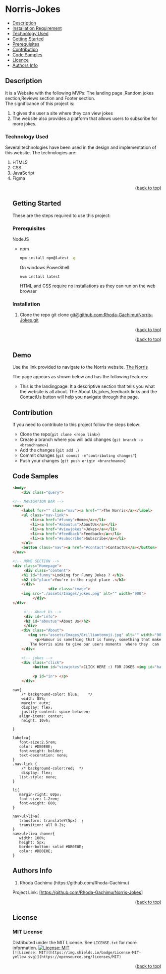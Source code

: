# Norris-Jokes
<!-- TABLE OF CONTENTS -->

  + [Description](#description)
  + [Installation Requirement](#Installation)
  + [Technology Used](#technology-used)
  + [Getting Started](#getting-started)
  + [Prerequisites](#prerequisites)
  + [Contribution](#contribution)
  + [Code Samples](#code-samples)
  + [Licence](#licence)
  + [Authors Info](#author-Info)
 
<!-- ABOUT THE PROJECT -->
## Description
It is a Website with the following MVPs: The landing page ,Random jokes section,Reviews section and Footer section. <br>
The significance of this project is:
<ol>
<li>It gives the user a site where they can view jokes</li>
<li>The website also provides a platform that allows users to subscribe for more jokes.</li>
</ol>

### Technology Used

Several technologies have been used in the design and implementation of this website.
The technologies are:
<ol>
<li>HTML5</li>
<li>CSS</li>
<li>JavaScript</li>
<li>Figma</li>

<p align="right">(<a href="#top">back to top</a>)</p>



<!-- GETTING STARTED -->
## Getting Started

These are the steps required to use this project:

### Prerequisites

NodeJS
* npm
  ```sh
  npm install npm@latest -g
  ```
  On windows PowerShell
  ```
  nvm install latest
  ```
  HTML and CSS require no installations as they can run on the web browser

### Installation

1. Clone the repo
   git clone [git@github.com:Rhoda-Gachimu/Norris-Jokes.git](https://github.com/Rhoda-Gachimu/Norris-Jokes)

<p align="right">(<a href="#top">back to top</a>)</p>



<p align="right">(<a href="#top">back to top</a>)</p>

## Demo
Use the link provided to navigate to the Norris website.
[The Norris](https://github.com/Rhoda-Gachimu/Norris-Jokes)<br>

The page appears as shown below and has the following features:
- This is the landingpage: It a descriptive section that tells you what the website is all about. The About Us,jokes,feedback links and the ContactUs button will help you navigate through the page.
<img src=""/>

  ## Contribution
If you need to contribute to this project follow the steps below:<br>
- Clone the repo(`git clone <repo link>`)
- Create a branch where you will add changes (`git branch -b <branchname>`)
- Add the changes (`git add .`)
- Commit changes (`git commit -m"contributing changes"`)
- Push your changes (`git push origin <branchname>`)
  
## Code Samples
```Html
<body>
    <div class="query">

<!-- NAVIGATION BAR -->
<nav>
    <label for="" class="nav"><a href="">The Norris</a></label>
    <ul class="nav-link">
        <li><a href="#funny">Home</a></li>
        <li><a href="#aboutus">AboutUs</a></li>
        <li><a href="#viewjokes">Jokes</a></li>
        <li><a href="#feedback">Feedback</a></li>
        <li><a href="#subscribe">Subscribe</a></li>
    </ul>
    <button class="nav"><a href="#contact">ContactUs</a></button>
</nav>

<!-- HOME SECTION -->
<div class="Homepage">
     <div class="content">
    <h1 id="funny">Looking for Funny Jokes ? </h1>
    <h2 id="place">You're in the right place .</h2>
    </div>
                <div class="image">
    <img src="./assets/Images/jokes.png" alt="" width="900">
         </div>
</div>

     <!-- About Us -->
     <div id="info">
     <h2 id="aboutus">About Us</h2>
     </div>
    <div class="About">
       <img src="assets/Images/Brilliantemoji.jpg" alt="" width="900">
          <p>Humour is something that is funny, something that makes us smile, laugh and roll on the floor laughing, 
        The Norris aims to give our users moments  where they  can just smile or hysterically laugh . Have you ever forgotten a time when you laughed like crazy or cried like a baby? That’s what we want you to experience.</p>
    </div>

    <!-- jokes -->
    <div class="click">
         <button id="viewjokes">CLICK HERE :) FOR JOKES <img id="hand"  src="/assets/Images/icons8-hand-up-50.png" alt="" ></button>
    
         <p id="in"> </p>
    </div>      
```
 <!-- CSS PART OF THE ABOVE SECTIONS -->
 ```
 nav{
     /* background-color: blue;    */
     width: 85%;
     margin: auto;
     display: flex;
     justify-content: space-between; 
    align-items: center;
     height: 10vh; 

}

label>a{
    font-size:2.5rem;
    color: #DB0E0E;
    font-weight: bolder;
    text-decoration: none;
}
.nav-link {
     /* background-color:red;  */
     display: flex;
    list-style: none; 
}

li{
    margin-right: 60px; 
    font-size: 1.2rem;
    font-weight: 600;
 }

 nav>ul>li>a{
    transform: translateY(5px)  ;
    transition: all 0.2s;
 }
 nav>ul>li>a :hover{
    width: 100%;
    height: 5px;
    border-bottom: solid #DB0E0E;
    color: #DB0E0E; 
 } 
```


<!-- ACKNOWLEDGMENTS -->
## Authors Info
<ol>   
<li>Rhoda Gachimu (https://github.com/Rhoda-Gachimu)</li>   
</ol>

Project Link: [https://github.com/Rhoda-Gachimu/Norris-Jokes]

<p align="right">(<a href="#top">back to top</a>)</p>



<!-- LICENSE -->
## License
### MIT License

Distributed under the MIT License. See `LICENSE.txt` for more information.
[![License: MIT](https://img.shields.io/badge/License-MIT-yellow.svg)](https://opensource.org/licenses/MIT)  
`[![License: MIT](https://img.shields.io/badge/License-MIT-yellow.svg)](https://opensource.org/licenses/MIT)`

<p align="right">(<a href="#top">back to top</a>)</p>
